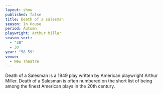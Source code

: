 ```yaml
---
layout: show
published: false
title: Death of a salesman
season: In House
period: Autumn
playwright: Arthur Miller
season_sort: 
  - "30"
  - 30
year: "58_59"
venue: 
  - New Theatre
---
```


Death of a Salesman is a 1949 play written by American playwright Arthur Miller. Death of a Salesman is often numbered on the short list of being among the finest American plays in the 20th century.
